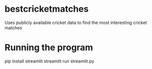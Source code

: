 # bestcricketmatches
Uses publicly available cricket data to find the most interesting cricket matches


# Running the program
pip install streamlit
streamlit run streamlit.py
